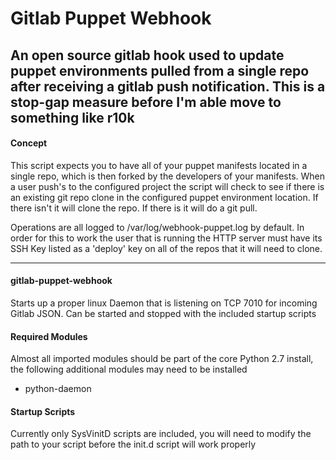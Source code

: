 Gitlab Puppet Webhook
=======

An open source gitlab hook used to update puppet environments pulled from a
single repo after receiving a gitlab push notification. This is a stop-gap
measure before I'm able move to something like r10k
---
#### Concept
This script expects you to have all of your puppet manifests located in a single
repo, which is then forked by the developers of your manifests. When a user push's
to the configured project the script will check to see if there is an existing
git repo clone in the configured puppet environment location. If there isn't it
will clone the repo. If there is it will do a git pull. 

Operations are all logged to /var/log/webhook-puppet.log by default. In order for
this to work the user that is running the HTTP server must have its SSH Key listed
as a 'deploy' key on all of the repos that it will need to clone. 

---
#### gitlab-puppet-webhook
  Starts up a proper linux Daemon that is listening on TCP 7010 for incoming
  Gitlab JSON. Can be started and stopped with the included startup scripts

#### Required Modules
  Almost all imported modules should be part of the core Python 2.7 install, the following additional modules
  may need to be installed

 * python-daemon

#### Startup Scripts
  Currently only SysVinitD scripts are included, you will need to modify the path to your script
  before the init.d script will work properly
